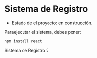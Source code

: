 <h1> Sistema de Registro</h1>

- Estado de el proyecto: en construcción.

Paraejecutar el sistema, debes poner:

```npm install react```

Sistema de Registro 2
